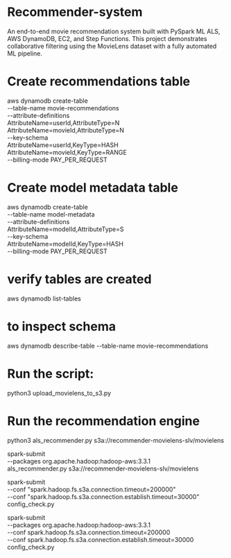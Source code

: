 # Recommender-system
An end-to-end movie recommendation system built with PySpark ML ALS, AWS DynamoDB, EC2, and Step Functions. This project demonstrates collaborative filtering using the MovieLens dataset with a fully automated ML pipeline.


# Create recommendations table
aws dynamodb create-table \
    --table-name movie-recommendations \
    --attribute-definitions \
        AttributeName=userId,AttributeType=N \
        AttributeName=movieId,AttributeType=N \
    --key-schema \
        AttributeName=userId,KeyType=HASH \
        AttributeName=movieId,KeyType=RANGE \
    --billing-mode PAY_PER_REQUEST

# Create model metadata table
aws dynamodb create-table \
    --table-name model-metadata \
    --attribute-definitions \
        AttributeName=modelId,AttributeType=S \
    --key-schema \
        AttributeName=modelId,KeyType=HASH \
    --billing-mode PAY_PER_REQUEST

# verify tables are created
aws dynamodb list-tables
# to inspect schema
aws dynamodb describe-table --table-name movie-recommendations

# Run the script:
python3 upload_movielens_to_s3.py

# Run the recommendation engine
python3 als_recommender.py s3a://recommender-movielens-slv/movielens

spark-submit \
  --packages org.apache.hadoop:hadoop-aws:3.3.1 \
  als_recommender.py s3a://recommender-movielens-slv/movielens


spark-submit \
  --conf "spark.hadoop.fs.s3a.connection.timeout=200000" \
  --conf "spark.hadoop.fs.s3a.connection.establish.timeout=30000" \
  config_check.py

spark-submit \
  --packages org.apache.hadoop:hadoop-aws:3.3.1 \
  --conf spark.hadoop.fs.s3a.connection.timeout=200000 \
  --conf spark.hadoop.fs.s3a.connection.establish.timeout=30000 \
  config_check.py



